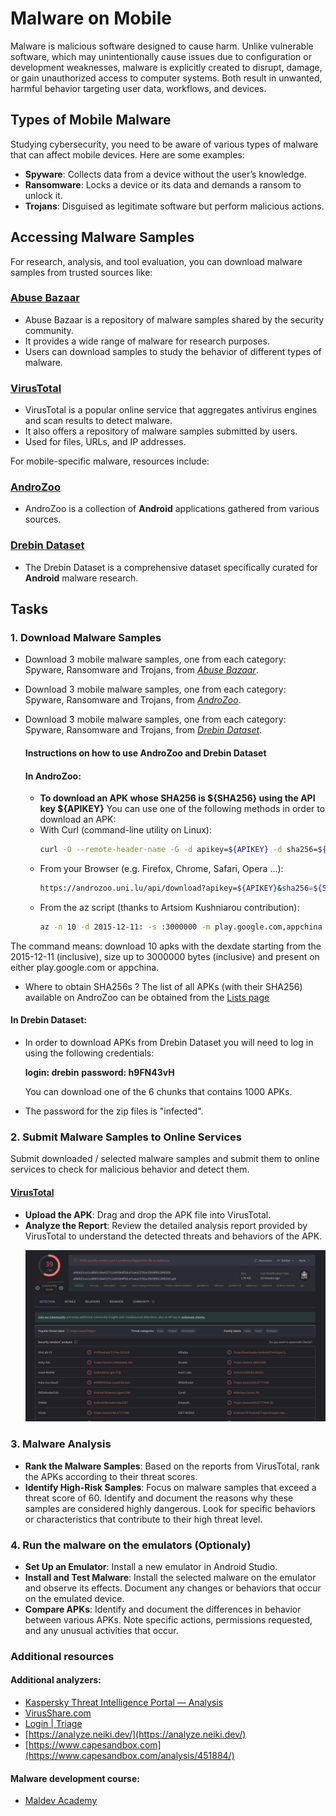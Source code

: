# Malware on Mobile

Malware is malicious software designed to cause harm. Unlike vulnerable software, which may unintentionally cause issues due to configuration or development weaknesses, malware is explicitly created to disrupt, damage, or gain unauthorized access to computer systems. Both result in unwanted, harmful behavior targeting user data, workflows, and devices.

## Types of Mobile Malware

Studying cybersecurity, you need to be aware of various types of malware that can affect mobile devices. Here are some examples:

- **Spyware**: Collects data from a device without the user’s knowledge.
- **Ransomware**: Locks a device or its data and demands a ransom to unlock it.
- **Trojans**: Disguised as legitimate software but perform malicious actions.


## Accessing Malware Samples

For research, analysis, and tool evaluation, you can download malware samples from trusted sources like:

### [**Abuse Bazaar**](https://bazaar.abuse.ch/)
- Abuse Bazaar is a repository of malware samples shared by the security community. 
- It provides a wide range of malware for research purposes. 
- Users can download samples to study the behavior of different types of malware.

### [**VirusTotal**](https://www.virustotal.com/)
- VirusTotal is a popular online service that aggregates antivirus engines and scan results to detect malware. 
- It also offers a repository of malware samples submitted by users.
- Used for files, URLs, and IP addresses.

For mobile-specific malware, resources include:

### [**AndroZoo**](https://androzoo.uni.lu/)
- AndroZoo is a collection of **Android** applications gathered from various sources.

### [**Drebin Dataset**](https://drebin.mlsec.org/)
- The Drebin Dataset is a comprehensive dataset specifically curated for **Android** malware research.

## Tasks

### 1. Download Malware Samples

- Download 3 mobile malware samples, one from each category: Spyware, Ransomware and Trojans, from [*Abuse Bazaar*](https://bazaar.abuse.ch/).
- Download 3 mobile malware samples, one from each category: Spyware, Ransomware and Trojans, from [*AndroZoo*](https://androzoo.uni.lu/api_doc).
- Download 3 mobile malware samples, one from each category: Spyware, Ransomware and Trojans, from [*Drebin Dataset*](https://www.sec.cs.tu-bs.de/~danarp/drebin/download.html).

  #### Instructions on how to use AndroZoo and Drebin Dataset

  #### In **AndroZoo**:
  - **To download an APK whose SHA256 is ${SHA256} using the API key ${APIKEY}**
  You can use one of the following methods in order to download an APK:
  - With Curl (command-line utility on Linux):
    ```bash
    curl -O --remote-header-name -G -d apikey=${APIKEY} -d sha256=${SHA256} \ https://androzoo.uni.lu/api/download
    ```
  - From your Browser (e.g. Firefox, Chrome, Safari, Opera ...):
    ```bash
    https://androzoo.uni.lu/api/download?apikey=${APIKEY}&sha256=${SHA256}
    ```
  - From the az script (thanks to Artsiom Kushniarou contribution): 
    ```bash
    az -n 10 -d 2015-12-11: -s :3000000 -m play.google.com,appchina
    ``` 
The command means: download 10 apks with the dexdate starting from the 2015-12-11 (inclusive), size up to 3000000 bytes (inclusive) and present on either play.google.com or appchina.
  - Where to obtain SHA256s ?
The list of all APKs (with their SHA256) available on AndroZoo can be obtained from the [Lists page](https://androzoo.uni.lu/lists)

  #### In **Drebin Dataset**:
  - In order to download APKs from Drebin Dataset you will need to log in using the following credentials:

    **login: drebin**
    **password: h9FN43vH**

    You can download one of the 6 chunks that contains 1000 APKs.
  - The password for the zip files is "infected".

### 2. Submit Malware Samples to Online Services

Submit downloaded / selected malware samples and submit them to online services to check for malicious behavior and detect them.

#### [**VirusTotal**](https://www.virustotal.com/)

  - **Upload the APK**: Drag and drop the APK file into VirusTotal.
  - **Analyze the Report**: Review the detailed analysis report provided by VirusTotal to understand the detected threats and behaviors of the APK.
    <p align="center">
    <img src="../media/Report-virus-total.png" alt="drawing" style="width:600px;"/>
    </p>

### 3. Malware Analysis

  - **Rank the Malware Samples**: Based on the reports from VirusTotal, rank the APKs according to their threat scores.
  - **Identify High-Risk Samples**: Focus on malware samples that exceed a threat score of 60. Identify and document the reasons why these samples are considered highly dangerous. Look for specific behaviors or characteristics that contribute to their high threat level.

### 4. Run the malware on the emulators (Optionaly)
  - **Set Up an Emulator**: Install a new emulator in Android Studio.
  - **Install and Test Malware**: Install the selected malware on the emulator and observe its effects. Document any changes or behaviors that occur on the emulated device.
  - **Compare APKs**: Identify and document the differences in behavior between various APKs. Note specific actions, permissions requested, and any unusual activities that occur.


### Additional resources

#### Additional analyzers:
- [Kaspersky Threat Intelligence Portal — Analysis](https://opentip.kaspersky.com/)
- [VirusShare.com](https://virusshare.com/)
- [Login | Triage](https://tria.ge/)
- [https://analyze.neiki.dev/](https://analyze.neiki.dev/)
- [https://www.capesandbox.com](https://www.capesandbox.com/analysis/451884/)


#### Malware development course:
- [Maldev Academy](https://maldevacademy.com/)

